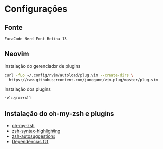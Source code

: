 # Configurações

## Fonte

```sh
FuraCode Nerd Font Retina 13
```

## Neovim

Instalação do gerenciador de plugins

```sh
curl -fLo ~/.config/nvim/autoload/plug.vim --create-dirs \
  https://raw.githubusercontent.com/junegunn/vim-plug/master/plug.vim
```

Instalação dos plugins

```sh
:PlugInstall
```

## Instalação do oh-my-zsh e plugins

* [oh-my-zsh](https://github.com/robbyrussell/oh-my-zsh)
* [zsh-syntax-highlighting](https://github.com/zsh-users/zsh-syntax-highlighting/blob/master/INSTALL.md)
* [zsh-autosuggestions](https://github.com/zsh-users/zsh-autosuggestions/blob/master/INSTALL.md)
* [Dependências fzf](https://github.com/junegunn/fzf#using-git)
